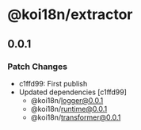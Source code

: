 # @koi18n/extractor

## 0.0.1

### Patch Changes

- c1ffd99: First publish
- Updated dependencies [c1ffd99]
  - @koi18n/logger@0.0.1
  - @koi18n/runtime@0.0.1
  - @koi18n/transformer@0.0.1
